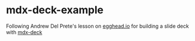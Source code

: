 # mdx-deck-example

Following Andrew Del Prete's lesson on [egghead.io](https://egghead.io/lessons/react-build-a-slide-deck-with-mdx-deck-using-markdown-react) for building a slide deck with [mdx-deck](https://github.com/jxnblk/mdx-deck)

